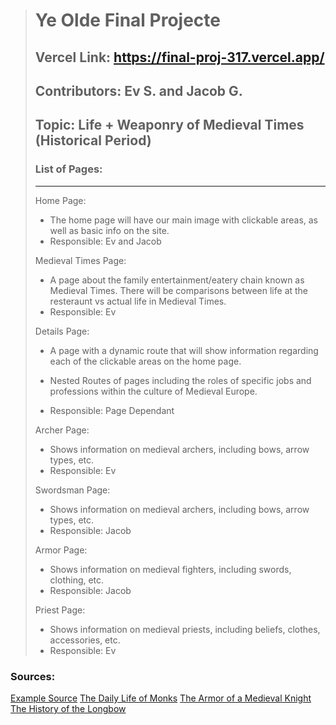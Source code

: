 > # Ye Olde Final Projecte
>
>
> ## Vercel Link: https://final-proj-317.vercel.app/
> ## Contributors: Ev S. and Jacob G.
>
> ## Topic: Life + Weaponry of Medieval Times (Historical Period)
>
> ### List of Pages:
>
> ---
>
> Home Page:
>
> - The home page will have our main image with clickable areas, as well as basic info on the site.
> - Responsible: Ev and Jacob
>
> Medieval Times Page:
>
> - A page about the family entertainment/eatery chain known as Medieval Times. There will be comparisons between life at the resteraunt vs actual life in Medieval Times.
> - Responsible: Ev
>
> Details Page:
>
> - A page with a dynamic route that will show information regarding each of the clickable areas on the home page.
>
> - Nested Routes of pages including the roles of specific jobs and professions within the culture of Medieval Europe.
> - Responsible: Page Dependant
>
> Archer Page:
>
> - Shows information on medieval archers, including bows, arrow types, etc.
> - Responsible: Ev
>
> Swordsman Page:
>
> - Shows information on medieval archers, including bows, arrow types, etc.
> - Responsible: Jacob
>
> Armor Page:
>
> - Shows information on medieval fighters, including swords, clothing, etc.
> - Responsible: Jacob
>
> Priest Page:
>
> - Shows information on medieval priests, including beliefs, clothes, accessories, etc.
> - Responsible: Ev

### Sources:

[Example Source](https://en.wikipedia.org/wiki/Medieval_Times)
[The Daily Life of Monks](https://www.worldhistory.org/article/1293/the-daily-life-of-medieval-monks/)
[The Armor of a Medieval Knight](https://www.worldhistory.org/article/1244/the-armour-of-an-english-medieval-knight/)
[The History of the Longbow](https://www.historic-uk.com/HistoryUK/HistoryofEngland/The-Longbow/)
